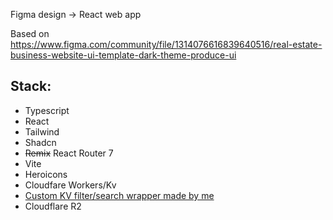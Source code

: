 Figma design -> React web app

Based on https://www.figma.com/community/file/1314076616839640516/real-estate-business-website-ui-template-dark-theme-produce-ui
## Stack:
- Typescript
- React
- Tailwind
- Shadcn
- ~~Remix~~ React Router 7
- Vite
- Heroicons
- Cloudfare Workers/Kv
- [Custom KV filter/search wrapper made by me](https://github.com/JFree00/Real-Estate-Business-Website/blob/master/data/filter.ts)
- Cloudflare R2